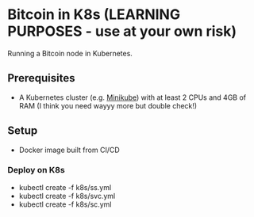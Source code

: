 # Bitcoin in K8s (LEARNING PURPOSES - use at your own risk)

Running a Bitcoin node in Kubernetes.

## Prerequisites

* A Kubernetes cluster  (e.g. [Minikube](https://kubernetes.io/docs/tasks/tools/install-minikube/)) with at least 2 CPUs and 4GB of RAM (I think you need wayyy more but double check!)

## Setup

- Docker image built from CI/CD 

### Deploy on K8s

- kubectl create -f k8s/ss.yml
- kubectl create -f k8s/svc.yml
- kubectl create -f k8s/sc.yml
